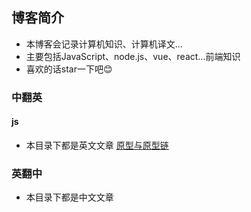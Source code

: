 ## 博客简介
-  本博客会记录计算机知识、计算机译文...
-  主要包括JavaScript、node.js、vue、react...前端知识
-  喜欢的话star一下吧😊

### 中翻英
#### js
- 本目录下都是英文文章
[原型与原型链](./chinese-to-english/js/protoype-proto.md)

### 英翻中
- 本目录下都是中文文章

